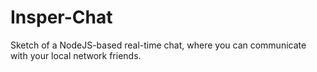 # Insper-Chat
Sketch of a NodeJS-based real-time chat, where you can communicate with your local network friends.
